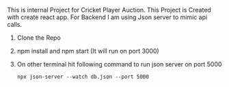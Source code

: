 This is internal Project for Cricket Player Auction. This Project is Created with create react app. For Backend I am using Json server to mimic api calls.

1.  Clone the Repo
2.  npm install and npm start (It will run on port 3000)
3.  On other terminal hit following command to run json server on port 5000

        npx json-server --watch db.json --port 5000

